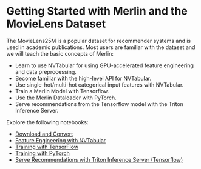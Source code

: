 # Getting Started with Merlin and the MovieLens Dataset

The MovieLens25M is a popular dataset for recommender systems and is used in academic publications.
Most users are familiar with the dataset and we will teach the basic concepts of Merlin:

- Learn to use NVTabular for using GPU-accelerated feature engineering and data preprocessing.
- Become familiar with the high-level API for NVTabular.
- Use single-hot/multi-hot categorical input features with NVTabular.
- Train a Merlin Model with Tensorflow.
- Use the Merlin Dataloader with PyTorch.
- Serve recommendations from the Tensorflow model with the Triton Inference Server.

Explore the following notebooks:

- [Download and Convert](01-Download-Convert.ipynb)
- [Feature Engineering with NVTabular](02-ETL-with-NVTabular.ipynb)
- [Training with TensorFlow](03-Training-with-TF.ipynb)
- [Training with PyTorch](03-Training-with-PyTorch.ipynb)
- [Serve Recommendations with Triton Inference Server (Tensorflow)](04-Triton-Inference-with-TF.ipynb)
